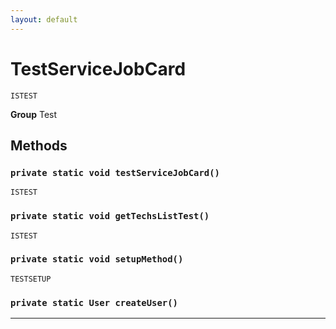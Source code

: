 ```yaml
---
layout: default
---
```

# TestServiceJobCard

`ISTEST`



**Group** Test

## Methods
### `private static void testServiceJobCard()`

`ISTEST`
### `private static void getTechsListTest()`

`ISTEST`
### `private static void setupMethod()`

`TESTSETUP`
### `private static User createUser()`
---
